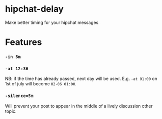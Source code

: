 # hipchat-delay

Make better timing for your hipchat messages. 

# Features

### `-in 5m`

### `-at 12:36`

NB: if the time has already passed, next day will be used. E.g. `-at 01:00` on 1st of july will become `02-06 01:00`.

### `-silence=5m`
 
Will prevent your post to appear in the middle of a lively discussion other topic.